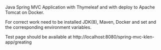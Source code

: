 Java Spring MVC Application with Thymeleaf and with deploy to Apache Tomcat on Docker.

For correct work need to be installed JDK(8), Maven, Docker and set and the corresponding environment variables.

Test page should be available at http://localhost:8080/spring-mvc-klen-app/greating
